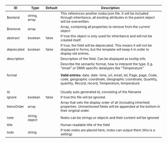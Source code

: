 <table class="schema-table" style="font-size: 0.75em; word-wrap: break-word;">
   <thead>
       <tr>
           <th>ID</th>
           <th>Type</th>
           <th>Default</th>
           <th>Description</th>
       </tr>
   </thead>
   <tbody>
       <tr>
           <td class="schema-propertyName">$extend</td>
           <td class="schema-type">string, array</td>
           <td class="schema-defaultValue"></td>
           <td class="schema-description">This references another mobo json file. It will be included through inheritance, all existing attributes in the parent object will be overwritten.</td>
       </tr>
       <tr>
           <td class="schema-propertyName">$remove</td>
           <td class="schema-type">array</td>
           <td class="schema-defaultValue"></td>
           <td class="schema-description">Array, containing all properties to remove from the current object</td>
       </tr>
       <tr>
           <td class="schema-propertyName">abstract</td>
           <td class="schema-type">boolean</td>
           <td class="schema-defaultValue">false</td>
           <td class="schema-description">If true this object is only used for inheritance and will not be created itself.</td>
       </tr>
       <tr>
           <td class="schema-propertyName">deprecated</td>
           <td class="schema-type">boolean</td>
           <td class="schema-defaultValue">false</td>
           <td class="schema-description">If true, the field will be deprecated. This means it will not be displayed in forms, but the template will keep it in order to display old entries.</td>
       </tr>
       <tr>
           <td class="schema-propertyName">description</td>
           <td class="schema-type"></td>
           <td class="schema-defaultValue"></td>
           <td class="schema-description">Description of the field. Can be displayed as tooltip info</td>
       </tr>
       <tr>
           <td class="schema-propertyName">format</td>
           <td class="schema-type"></td>
           <td class="schema-defaultValue"></td>
           <td class="schema-description">Describe the semantic format, how to interpret the type. E.g. "email" or SMW specific datatypes like "Temperature"<p class="schema-enum"><strong>Valid entries</strong>: date, date-time, url, email, tel, Page, page, Code, code, geographic coordinate, Geographic coordinate, Quantity, quantity, Record, record, Temperature, temperature</p></td>
       </tr>
       <tr>
           <td class="schema-propertyName">id</td>
           <td class="schema-type"></td>
           <td class="schema-defaultValue"></td>
           <td class="schema-description">Usually auto generated id, consisting of the filename</td>
       </tr>
       <tr>
           <td class="schema-propertyName">ignore</td>
           <td class="schema-type">boolean</td>
           <td class="schema-defaultValue">false</td>
           <td class="schema-description">If true this file will be ignored.</td>
       </tr>
       <tr>
           <td class="schema-propertyName">itemsOrder</td>
           <td class="schema-type">array</td>
           <td class="schema-defaultValue"></td>
           <td class="schema-description">Array that sets the display order of all (including inherited) properties. Unmentioned fields will be appended at the bottom in their original order.</td>
       </tr>
       <tr>
           <td class="schema-propertyName">note</td>
           <td class="schema-type">string, object</td>
           <td class="schema-defaultValue"></td>
           <td class="schema-description">Notes can be strings or objects and their content will be ignored</td>
       </tr>
       <tr>
           <td class="schema-propertyName">title</td>
           <td class="schema-type"></td>
           <td class="schema-defaultValue"></td>
           <td class="schema-description">Human readable title of the field</td>
       </tr>
       <tr>
           <td class="schema-propertyName">todo</td>
           <td class="schema-type">string</td>
           <td class="schema-defaultValue"></td>
           <td class="schema-description">If todo notes are placed here, mobo can output them (this is a setting)</td>
       </tr>
   </tbody>
</table>
